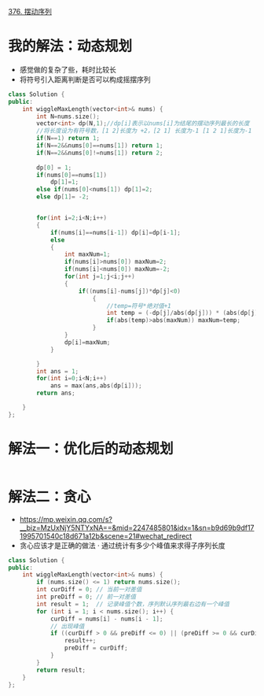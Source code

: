 [376. 摆动序列](https://leetcode-cn.com/problems/wiggle-subsequence/description/)



# 我的解法：动态规划
- 感觉做的复杂了些，耗时比较长
- 将符号引入距离判断是否可以构成摇摆序列
```C++
class Solution {
public:
    int wiggleMaxLength(vector<int>& nums) {
        int N=nums.size();
        vector<int> dp(N,1);//dp[i]表示以nums[i]为结尾的摆动序列最长的长度
        //将长度设为有符号数，[1 2]长度为 +2，[2 1] 长度为-1 [1 2 1]长度为-1
        if(N==1) return 1;
        if(N==2&&nums[0]==nums[1]) return 1;
        if(N==2&&nums[0]!=nums[1]) return 2;
        
        dp[0] = 1;
        if(nums[0]==nums[1]) 
            dp[1]=1;
        else if(nums[0]<nums[1]) dp[1]=2;
        else dp[1]= -2;


        for(int i=2;i<N;i++)
        {
            if(nums[i]==nums[i-1]) dp[i]=dp[i-1];
            else
            {
                int maxNum=1;
                if(nums[i]>nums[0]) maxNum=2;
                if(nums[i]<nums[0]) maxNum=-2;
                for(int j=1;j<i;j++)
                {
                    if((nums[i]-nums[j])*dp[j]<0)
                        {
                            //temp=符号*绝对值+1
                            int temp = (-dp[j]/abs(dp[j])) * (abs(dp[j])+1);
                            if(abs(temp)>abs(maxNum)) maxNum=temp;
                        }
                }
                dp[i]=maxNum;
            }

        }
        int ans = 1;
        for(int i=0;i<N;i++)
            ans = max(ans,abs(dp[i]));
        return ans;

    }
};
```


# 解法一：优化后的动态规划


```c++


```

# 解法二：贪心
- https://mp.weixin.qq.com/s?__biz=MzUxNjY5NTYxNA==&mid=2247485801&idx=1&sn=b9d69b9df171995701540c18d671a12b&scene=21#wechat_redirect
- 贪心应该才是正确的做法
· 通过统计有多少个峰值来求得子序列长度
```c++
class Solution {
public:
    int wiggleMaxLength(vector<int>& nums) {
        if (nums.size() <= 1) return nums.size();
        int curDiff = 0; // 当前一对差值
        int preDiff = 0; // 前一对差值
        int result = 1;  // 记录峰值个数，序列默认序列最右边有一个峰值
        for (int i = 1; i < nums.size(); i++) {
            curDiff = nums[i] - nums[i - 1];
            // 出现峰值
            if ((curDiff > 0 && preDiff <= 0) || (preDiff >= 0 && curDiff < 0)) {
                result++;
                preDiff = curDiff;
            }
        }
        return result;
    }
};
```